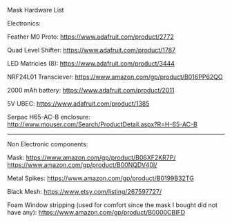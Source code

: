 Mask Hardware List

Electronics:

Feather M0 Proto: https://www.adafruit.com/product/2772

Quad Level Shifter: https://www.adafruit.com/product/1787

LED Matricies (8): https://www.adafruit.com/product/3444

NRF24L01 Transciever: https://www.amazon.com/gp/product/B016PP62QO

2000 mAh battery: https://www.adafruit.com/product/2011

5V UBEC: https://www.adafruit.com/product/1385

Serpac H65-AC-B enclosure: http://www.mouser.com/Search/ProductDetail.aspx?R=H-65-AC-B

-----

Non Electronic components:

Mask: https://www.amazon.com/gp/product/B06XF2KR7P/
      https://www.amazon.com/gp/product/B00NQDV40I/
      
Metal Spikes: https://www.amazon.com/gp/product/B0199B32TG

Black Mesh: https://www.etsy.com/listing/267597727/ 

Foam Window stripping (used for comfort since the mask I bought did not have any): https://www.amazon.com/gp/product/B0000CBIFD
